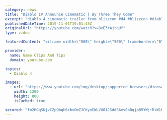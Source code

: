 ```yaml
---
category: news
title: "Diablo IV Announce Cinematic | By Three They Come"
excerpt: "diablo 4 cinematic trailer from blizzcon #d4 #blizzcon #diablo."
publishedDateTime: 2019-11-01T19:01:45Z
originalUrl: "https://youtube.com/watch?v=0vE3rAjtqUY"
type: video

featuredContent: "<iframe width=\"800\" height=\"500\" frameborder=\"0\" src=\"https://www.youtube.com/embed/0vE3rAjtqUY\" allow=\"accelerometer; autoplay; encrypted-media; gyroscope; picture-in-picture\" allowfullscreen></iframe>"

provider:
  name: Game Clips And Tips
  domain: youtube.com

topics:
  - Diablo 4

images:
  - url: "https://www.youtube.com/img/desktop/supported_browsers/dinosaur.png"
    width: 1200
    height: 800
    isCached: true

secured: "fm2HGqSKjvCZpQbqH6cbxOmZJCKyoEWLV801JSddSAmv0bDqjpB9YWj+RsW1U9fylrk2muKxtamm8brM8BrGXLwFeU1xJzozuEL+B8Yk+PNif5g3mh9QiDdxrjRwiETltp3jMI/5PEJnNFMUZ/zpZOGTv9ja5FBrkN/oBy5GRYeeUxHwH3cIzL17SNeJ95Rq1/WL5HmKduoAESurxRH9CdrfVEaCcT1Tnl5y4LLjCGM4cSe9WfxEL7yM7h1Fhsr+KKs2JVBaAgMP7a70qRkfGs5kUST/vOM96ZMNC4qDcRj6e0FmcWEv3Q2QlVN9ZAP/fayfapye1Qd8Js7Skx2BWWAYX/AKCV4HWMeZx00Xlj3s39+w6FZG0P8I1CLQVulvpw0sxZuPsoi7oqDi/XFAlg==;uz/4piDCk7/Fc9nuRQ0pxw=="
---
```


